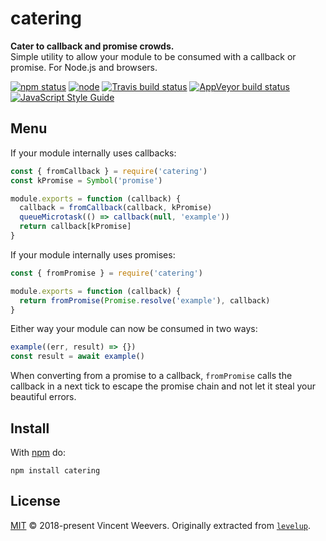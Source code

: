 # catering

**Cater to callback and promise crowds.**  
Simple utility to allow your module to be consumed with a callback or promise. For Node.js and browsers.

[![npm status](http://img.shields.io/npm/v/catering.svg)](https://www.npmjs.org/package/catering)
[![node](https://img.shields.io/node/v/catering.svg)](https://www.npmjs.org/package/catering)
[![Travis build status](https://img.shields.io/travis/vweevers/catering.svg?label=travis)](http://travis-ci.org/vweevers/catering)
[![AppVeyor build status](https://img.shields.io/appveyor/ci/vweevers/catering.svg?label=appveyor)](https://ci.appveyor.com/project/vweevers/catering)
[![JavaScript Style Guide](https://img.shields.io/badge/code_style-standard-brightgreen.svg)](https://standardjs.com)

## Menu

If your module internally uses callbacks:

```js
const { fromCallback } = require('catering')
const kPromise = Symbol('promise')

module.exports = function (callback) {
  callback = fromCallback(callback, kPromise)
  queueMicrotask(() => callback(null, 'example'))
  return callback[kPromise]
}
```

If your module internally uses promises:

```js
const { fromPromise } = require('catering')

module.exports = function (callback) {
  return fromPromise(Promise.resolve('example'), callback)
}
```

Either way your module can now be consumed in two ways:

```js
example((err, result) => {})
const result = await example()
```

When converting from a promise to a callback, `fromPromise` calls the callback in a next tick to escape the promise chain and not let it steal your beautiful errors.

## Install

With [npm](https://npmjs.org) do:

```
npm install catering
```

## License

[MIT](LICENSE) © 2018-present Vincent Weevers. Originally extracted from [`levelup`](https://github.com/Level/levelup/blob/37e0270c8c29d5086904e29e247e918dddcce6e2/lib/promisify.js).

